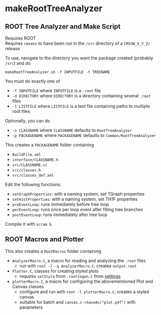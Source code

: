 # makeRootTreeAnalyzer
## ROOT Tree Analyzer and Make Script

Requires ROOT  
Requires `cmsenv` to have been run in the `/src` directory of a `CMSSW_X_Y_Z/` release

To use, navigate to the directory you want the package created (probably `/src`) and do
```
makeRootTreeAnalyzer.sh -f INPUTFILE -t TREENAME
```
You must do exactly one of
  * `-f INPUTFILE` where `INPUTFILE` is a `.root` file
  * `-d DIRECTORY` where `DIRECTORY` is a directory containing several `.root` files
  * `-l LISTFILE` where `LISTFILE` is a text file containing paths to multiple root files

Optionally, you can do
  * `-n CLASSNAME` where `CLASSNAME` defaults to `RootTreeAnalyzer`
  * `-p PACKAGENAME` where `PACKAGENAME` defaults to `Common/RootTreeAnalyzer`

This creates a `PACKAGENAME` folder containing
  * `BuildFile.xml`
  * `interface/CLASSNAME.h`
  * `src/CLASSNAME.cc`
  * `src/classes.h`
  * `src/classes_def.xml`

Edit the following functions:
  * `setGraphProperties`: with a naming system, set TGraph properties
  * `setHistProperties`: with a naming system, set TH1F properties
  * `preEventLoop`: runs immediately before tree loop
  * `perEventLoop`: runs once per loop event after filling tree branches
  * `postEventLoop`: runs immediately after tree loop

Compile it with `scram b`.

## ROOT Macros and Plotter

This also creates a `RootMacros` folder containing
  * `AnalyzerMacro.C`, a macro for reading and analyzing the `.root` files
    * run with `root -l -q AnalyzerMacro.C`; creates `output.root`
  * `Plotter.C`, classes for creating styled plots
    * requires `setStyle` from `.rootlogon.C` from [settings](https://github.com/rijuvenator/settings)
  * `plotterMacro.C`, a macro for configuring the abovementioned Plot and Canvas classes
    * configure and run with `root -l plotterMacro.C`; creates a styled canvas
    * suitable for batch and `canvas.c->SaveAs("plot.pdf")` with parameters
